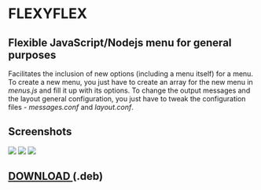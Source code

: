 # FLEXYFLEX

## Flexible JavaScript/Nodejs menu for general purposes

Facilitates the inclusion of new options (including a menu itself) for a menu.
To create a new menu, you just have to create an array for the new menu in <i>menus.js</i> and fill it up with its options.
To change the output messages and the layout general configuration, you just have to tweak the configuration files - <i>messages.conf</i> and <i>layout.conf</i>.

## Screenshots
<img src="https://imgur.com/i9ta5qLl.png" />
<img src="https://imgur.com/sXeURVKl.png" />
<img src="https://imgur.com/Y7dA4tfl.png" />

## <a href="https://github.com/perezjquim/flexyflex/raw/master/flexyflex-install.deb"> DOWNLOAD </a> (.deb)
